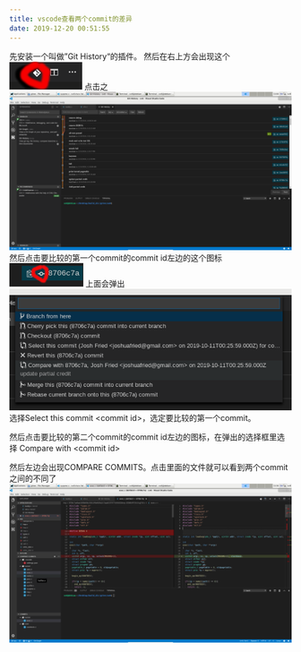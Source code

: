 ```yaml
---
title: vscode查看两个commit的差异
date: 2019-12-20 00:51:55
---
```


先安装一个叫做”Git History“的插件。
然后在右上方会出现这个
![](vscode查看两个commit的差异/20191220001851613.png)
点击之
![](vscode查看两个commit的差异/20191220001940461.png)
然后点击要比较的第一个commit的commit id左边的这个图标
![](vscode查看两个commit的差异/20191220002337409.png)
上面会弹出
![](vscode查看两个commit的差异/20191220004408313.png)
选择Select this commit \<commit id\>，选定要比较的第一个commit。

然后点击要比较的第二个commit的commit id左边的图标，在弹出的选择框里选择
Compare with \<commit id\>

然后左边会出现COMPARE COMMITS。点击里面的文件就可以看到两个commit之间的不同了
![](vscode查看两个commit的差异/2019122000492920.png)
